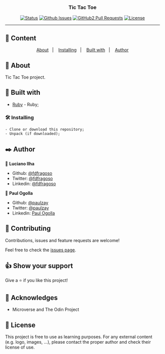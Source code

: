 <h3 align="center">Tic Tac Toe</h3>

<div align="center">

[![Status](https://img.shields.io/badge/status-active-success.svg)]()
[![Github Issues](https://img.shields.io/badge/GitHub-Issues-orange)](https://github.com/luciano-ilha/Tic-Tac-Toe/issues)
[![GitHub2 Pull Requests](https://img.shields.io/badge/GitHub-Pull%20Requests-blue)](https://github.com/luciano-ilha/Tic-Tac-Toe/pulls)
[![License](https://img.shields.io/badge/license-MIT-blue.svg)](/LICENSE)

</div>

---

## 📝 Content

<p align="center">
<a href="#about">About</a>&nbsp;&nbsp;&nbsp;|&nbsp;&nbsp;&nbsp;
<a href="#installing">Installing</a>&nbsp;&nbsp;&nbsp;|&nbsp;&nbsp;&nbsp;
<a href="#built_using">Built with</a>&nbsp;&nbsp;&nbsp;|&nbsp;&nbsp;&nbsp;
<a href="#authors">Author</a>
</p>

## 🧐 About <a name = "about"></a>

Tic Tac Toe project.

## 🔧 Built with<a name = "built_using"></a>

- [Ruby](https://www.ruby-lang.org/) - Ruby;

### 🛠 Installing <a name = "installing"></a>

```
- Clone or download this repository;
- Unpack (if downloaded);

```

## ✒️ Author <a name = "author"></a>

👤 **Luciano Ilha**

- Github: [@fdfragoso](https://github.com/luciano-ilha)
- Twitter: [@fdfragoso](https://twitter.com/CarbonellIlha)
- Linkedin: [@fdfragoso](https://www.linkedin.com/in/luciano-ilha-carbonell-188115a0/)

👤 **Paul Ogolla**

- Github: [@paulzay](https://github.com/paulzay)
- Twitter: [@paulzay](https://twitter.com/_paulzay_)
- Linkedin: [Paul Ogolla](https://www.linkedin.com/in/paulogolla/)

## 🤝 Contributing

Contributions, issues and feature requests are welcome!

Feel free to check the [issues page](https://github.com/luciano-ilha/Tic-Tac-Toe/issues).

## 👍 Show your support

Give a ⭐️ if you like this project!

## 📝 Acknowledges

- Microverse and The Odin Project

## 📝 License

This project is free to use as learning purposes. For any external content (e.g. logo, images, ...), please contact the proper author and check their license of use.
